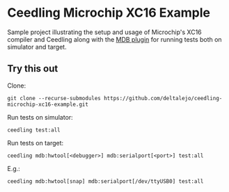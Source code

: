 # Ceedling Microchip XC16 Example

Sample project illustrating the setup and usage of Microchip's XC16 compiler and
Ceedling along with the [MDB plugin](https://github.com/deltalejo/ceedling-mdb-plugin)
for running tests both on simulator and target.

## Try this out

Clone:

```shell
git clone --recurse-submodules https://github.com/deltalejo/ceedling-microchip-xc16-example.git
```

Run tests on simulator:

```shell
ceedling test:all
```

Run tests on target:

```shell
ceedling mdb:hwtool[<debugger>] mdb:serialport[<port>] test:all
```

E.g.:

```shell
ceedling mdb:hwtool[snap] mdb:serialport[/dev/ttyUSB0] test:all
```
